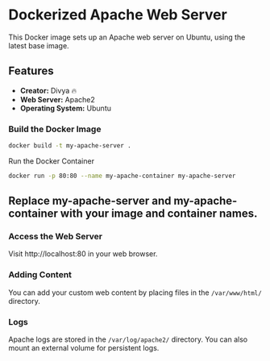 # Dockerized Apache Web Server

This Docker image sets up an Apache web server on Ubuntu, using the latest base image.

## Features

- **Creator:** Divya 🔥
- **Web Server:** Apache2
- **Operating System:** Ubuntu


### Build the Docker Image

```bash
docker build -t my-apache-server .
```

Run the Docker Container

```bash
docker run -p 80:80 --name my-apache-container my-apache-server
```


## Replace my-apache-server and my-apache-container with your  image and container names.


### Access the Web Server
Visit http://localhost:80 in your web browser.


### Adding Content
You can add your custom web content by placing files in the `/var/www/html/` directory.

### Logs
Apache logs are stored in the `/var/log/apache2/` directory. 
You can also mount an external volume for persistent logs.
